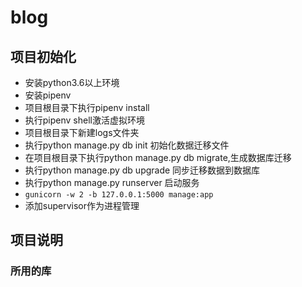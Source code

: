 # blog
## 项目初始化
* 安装python3.6以上环境
* 安装pipenv
* 项目根目录下执行pipenv install
* 执行pipenv shell激活虚拟环境
* 项目根目录下新建logs文件夹
* 执行python manage.py db init 初始化数据迁移文件
* 在项目根目录下执行python manage.py db migrate,生成数据库迁移
* 执行python manage.py db upgrade 同步迁移数据到数据库
* 执行python manage.py runserver 启动服务
*  ```gunicorn -w 2 -b 127.0.0.1:5000 manage:app```
* 添加supervisor作为进程管理

## 项目说明
### 所用的库
